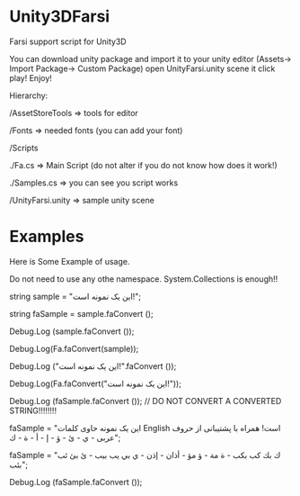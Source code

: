 # Unity3DFarsi
Farsi support script for Unity3D

You can download unity package and import it to your unity editor (Assets-> Import Package-> Custom Package)
open UnityFarsi.unity scene it click play! Enjoy!

Hierarchy:

/AssetStoreTools    => tools for editor

/Fonts    => needed fonts (you can add your font)

/Scripts

  ./Fa.cs     => Main Script (do not alter if you do not know how does it work!)
  
  ./Samples.cs    => you can see you script works
  
/UnityFarsi.unity     => sample unity scene


# Examples
Here is Some Example of usage.

Do not need to use any othe namespace. System.Collections is enough!!


string sample = "این یک نمونه است!";

string faSample = sample.faConvert ();

Debug.Log (sample.faConvert ());

Debug.Log(Fa.faConvert(sample));

Debug.Log ("این یک نمونه است!".faConvert ());

Debug.Log(Fa.faConvert("این یک نمونه است!"));


Debug.Log (faSample.faConvert ()); // DO NOT CONVERT A CONVERTED STRING!!!!!!!!


faSample = "این یک نمونه حاوی کلمات English است! همراه با پشتیبانی از حروف عربی - ي - ئ - ؤ - إ - أ - ة - ك";

faSample = "ك بك كب بكب - ة مة - ؤ مؤ - أذان - إذن - ي بي يب بيب - ئ بئ ئب بئب";


Debug.Log (faSample.faConvert ());

